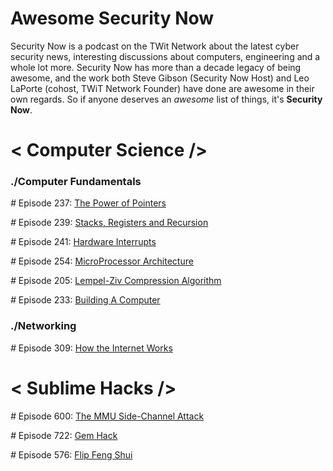 # **Awesome Security Now**
Security Now is a podcast on the TWit Network about the latest cyber security news, interesting discussions about
computers, engineering and a whole lot more. Security Now has more than a decade legacy of being awesome, and the
work both Steve Gibson (Security Now Host) and Leo LaPorte (cohost, TWiT Network Founder) have done are awesome in
their own regards. So if anyone deserves an *awesome* list of things, it's **Security Now**.

# < Computer Science />
### ./Computer Fundamentals

*#* Episode 237: [The Power of Pointers](https://twit.tv/shows/security-now/episodes/237)

*#* Episode 239: [Stacks, Registers and Recursion](https://twit.tv/shows/security-now/episodes/239)

*#* Episode 241: [Hardware Interrupts](https://twit.tv/shows/security-now/episodes/241)

*#* Episode 254: [MicroProcessor Architecture](https://twit.tv/shows/security-now/episodes/254) 
 
*#* Episode 205: [Lempel-Ziv Compression Algorithm](https://twit.tv/shows/security-now/episodes/205)

*#* Episode 233: [Building A Computer ](https://twit.tv/shows/security-now/episodes/233)

### ./Networking 
*#* Episode 309: [How the Internet Works](https://twit.tv/shows/security-now/episodes/309)

# < Sublime Hacks />
*#* Episode 600: [The MMU Side-Channel Attack](https://twit.tv/shows/security-now/episodes/600)

*#* Episode 722: [Gem Hack](https://twit.tv/shows/security-now/episodes/722)

*#* Episode 576: [Flip Feng Shui](https://twit.tv/shows/security-now/episodes/722)
